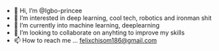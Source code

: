- 👋 Hi, I’m @Igbo-princee
- 👀 I’m interested in deep learning, cool tech, robotics and ironman shit
- 🌱 I’m currently into machine learning, deeplearning
- 💞️ I’m looking to collaborate on anyhting to improve my skills
- 📫 How to reach me ... felixchisom186@gmail.com

<!---
Igbo-princee/Igbo-princee is a ✨ special ✨ repository because its `README.md` (this file) appears on your GitHub profile.
You can click the Preview link to take a look at your changes.
--->
